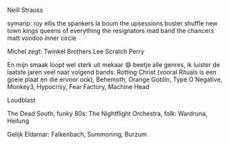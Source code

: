 Neill Strauss



symarip: roy ellis
the spankers
la boum
the upsessions
buster shuffle
new town kings
queens of everything
the resignators
mad band
the chancers
matt voodoo
inner circle



Michel zegt:
Twinkel Brothers
Lee Scratch Perry




En mijn smaak loopt wel sterk uit mekaar :smile: beetje alle genres, 
ik luister de laatste jaren veel naar volgend bands: 
Rotting Christ (vooral Rituals is een goeie plaat en die ervoor ook), Behemoth, Orange Goblin, 
Type O Negative, Monkey3, Hypocrisy, Fear Factory, Machine Head

Loudblast

The Dead South, funky 80s: The Nightflight Orchestra, folk: Wardruna, Heilung

Gelijk Eldamar: Falkenbach, Summoning, Burzum


